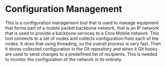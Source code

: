 # Configuration Management
This is a configuration management tool that is used to manage equipment that forms part of a mobile packet backbone network, 
that is an IP network that is used to provide a backbone services to a Core Mobile network. 
This tool connects to a set of nodes and collects configuration from each of the nodes. It does that using threading, so the overall process
is very fast. 
Then it stores collected configuration in the Git repository and when it Git hooks are used to send changes to a predefined list of recipients.
This is needed to monitor the configuration of the network in its entirety. 
